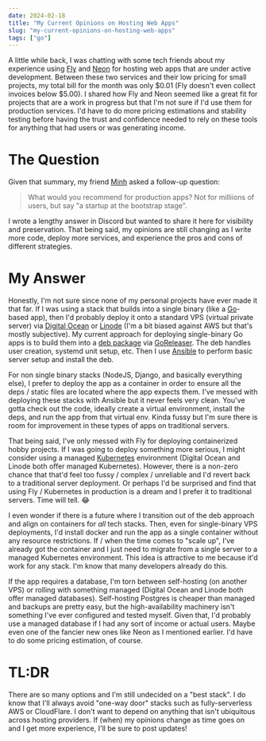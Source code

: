 ```yaml
---
date: 2024-02-18
title: "My Current Opinions on Hosting Web Apps"
slug: "my-current-opinions-on-hosting-web-apps"
tags: ["go"]
---
```


A little while back, I was chatting with some tech friends about my experience using [Fly](https://fly.io/) and [Neon](https://neon.tech/) for hosting web apps that are under active development.
Between these two services and their low pricing for small projects, my total bill for the month was only $0.01 (Fly doesn't even collect invoices below $5.00).
I shared how Fly and Neon seemed like a great fit for projects that are a work in progress but that I'm not sure if I'd use them for production services.
I'd have to do more pricing estimations and stability testing before having the trust and confidence needed to rely on these tools for anything that had users or was generating income.

# The Question

Given that summary, my friend [Minh](https://github.com/minhio) asked a follow-up question:

> What would you recommend for production apps?
> Not for milliions of users, but say "a startup at the bootstrap stage".

I wrote a lengthy answer in Discord but wanted to share it here for visibility and preservation.
That being said, my opinions are still changing as I write more code, deploy more services, and experience the pros and cons of different strategies.

# My Answer

Honestly, I'm not sure since none of my personal projects have ever made it that far.
If I was using a stack that builds into a single binary (like a [Go](https://go.dev/)-based app), then I'd probably deploy it onto a standard VPS (virtual private server) via [Digital Ocean](https://www.digitalocean.com/) or [Linode](https://www.linode.com/) (I'm a bit biased against AWS but that's mostly subjective).
My current approach for deploying single-binary Go apps is to build them into a [deb package](<https://en.wikipedia.org/wiki/Deb_(file_format)>) via [GoReleaser](https://goreleaser.com/).
The deb handles user creation, systemd unit setup, etc.
Then I use [Ansible](https://www.ansible.com/) to perform basic server setup and install the deb.

For non single binary stacks (NodeJS, Django, and basically everything else), I prefer to deploy the app as a container in order to ensure all the deps / static files are located where the app expects them.
I've messed with deploying these stacks with Ansible but it never feels very clean.
You've gotta check out the code, ideally create a virtual environment, install the deps, and run the app from that virtual env.
Kinda fussy but I'm sure there is room for improvement in these types of apps on traditional servers.

That being said, I've only messed with Fly for deploying containerized hobby projects.
If I was going to deploy something more serious, I might consider using a managed [Kubernetes](https://kubernetes.io/) environment (Digital Ocean and Linode both offer managed Kubernetes).
However, there is a non-zero chance that that'd feel too fussy / complex / unreliable and I'd revert back to a traditional server deployment.
Or perhaps I'd be surprised and find that using Fly / Kubernetes in production is a dream and I prefer it to traditional servers.
Time will tell. 😂

I even wonder if there is a future where I transition out of the deb approach and align on containers for _all_ tech stacks.
Then, even for single-binary VPS deployments, I'd install docker and run the app as a single container without any resource restrictions.
If / when the time comes to "scale up", I've already got the container and I just need to migrate from a single server to a managed Kubernetes environment.
This idea is attractive to me because it'd work for any stack.
I'm know that many developers already do this.

If the app requires a database, I'm torn between self-hosting (on another VPS) or rolling with something managed (Digital Ocean and Linode both offer managed databases).
Self-hosting Postgres is cheaper than managed and backups are pretty easy, but the high-availability machinery isn't something I've ever configured and tested myself.
Given that, I'd probably use a managed database if I had any sort of income or actual users.
Maybe even one of the fancier new ones like Neon as I mentioned earlier.
I'd have to do some pricing estimation, of course.

# TL:DR

There are so many options and I'm still undecided on a "best stack".
I do know that I'll always avoid "one-way door" stacks such as fully-serverless AWS or CloudFlare.
I don't want to depend on anything that isn't ubiquitous across hosting providers.
If (when) my opinions change as time goes on and I get more experience, I'll be sure to post updates!
